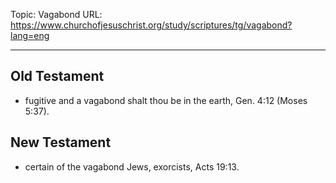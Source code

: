 Topic: Vagabond
URL: https://www.churchofjesuschrist.org/study/scriptures/tg/vagabond?lang=eng

---

## Old Testament

- fugitive and a vagabond shalt thou be in the earth, Gen. 4:12 (Moses 5:37).

## New Testament

- certain of the vagabond Jews, exorcists, Acts 19:13.

